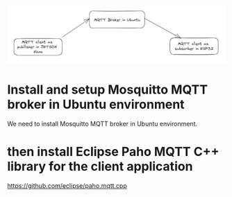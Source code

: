 ![Diagram of the project](image.png)



# Install and setup Mosquitto MQTT broker in Ubuntu environment

We need to install Mosquitto MQTT broker in Ubuntu environment.


# then install Eclipse Paho MQTT C++ library for the client application
https://github.com/eclipse/paho.mqtt.cpp

